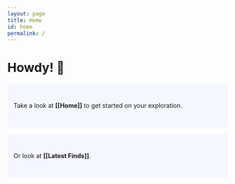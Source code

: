 ```yaml
---
layout: page
title: Home
id: home
permalink: /
---
```


# Howdy! 👋

<p style="padding: 3em 1em; background: #f5f7ff; border-radius: 4px;">
  Take a look at <span style="font-weight: bold">[[Home]]</span> to get started on your exploration.
</p>

<p style="padding: 3em 1em; background: #f5f7ff; border-radius: 4px;">
  Or look at <span style="font-weight: bold">[[Latest Finds]]</span>.
</p>
